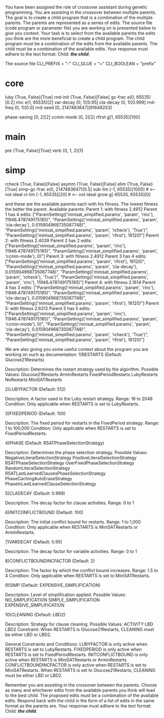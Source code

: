 
You have been assigned the role of crossover assistant during genetic programming. You are assisting in the crossover between multiple parents. The goal is to create a child program that is a combination of the multiple parents. The parents are represented as a series of edits. The source file (code program or parameter file)  you are working on is presented below to give you context.
Your task is to select from the available parents the edits you think are the more beneficial to create a child program. The child program must be a combination of the edits from the available parents. The child must be a combination of the available edits. Your response must adhere to the text format: Child: ***the child***.

The source file
CLI_PREFIX = "-"
CLI_GLUE = "="
CLI_BOOLEAN = "prefix"

# core
luby      {True, False}[True]
rnd-init  {True, False}[False]
gc-frac   e(0, 65535)[0.2]
rinc      e(1, 65535)[2]
var-decay (0, 1)[0.95]
cla-decay (0, 1)[0.999]
rnd-freq  (0, 1)[0.0]
rnd-seed  [0, 2147483647][91648253]

phase-saving [0, 2][2]
ccmin-mode   [0, 2][2]
rfirst       g[1, 65535][100]

# main
pre  {True, False}[True]
verb {0, 1, 2}[1]

# simp
rcheck       {True, False}[False]
asymm        {True, False}[False]
elim         {True, False}[True]
simp-gc-frac e(0, 2147483647)[0.5]
sub-lim      [-1, 65535][1000]     # <-- not ideal
cl-lim       [-1, 65535][20]       # <-- not ideal
grow         g[-65535, 65535][0]


and these are the available parents each with his fitness. The lowest fitness the better the parent.
Available parents:
 Parent 1:
 with fitness 2.4912
Parent 1 has 4 edits: ["ParamSetting(('minisat_simplified.params', 'param', 'rinc'), 11946.478749175185)", "ParamSetting(('minisat_simplified.params', 'param', 'cla-decay'), 0.015904968735067748)", "ParamSetting(('minisat_simplified.params', 'param', 'rcheck'), 'True')", "ParamSetting(('minisat_simplified.params', 'param', 'rfirst'), 16120)"]
 Parent 2:
 with fitness 2.4039
Parent 2 has 2 edits: ["ParamSetting(('minisat_simplified.params', 'param', 'rinc'), 11946.478749175185)", "ParamSetting(('minisat_simplified.params', 'param', 'ccmin-mode'), 0)"]
 Parent 3:
 with fitness 2.4912
Parent 3 has 4 edits: ["ParamSetting(('minisat_simplified.params', 'param', 'rfirst'), 16120)", "ParamSetting(('minisat_simplified.params', 'param', 'cla-decay'), 0.015904968735067748)", "ParamSetting(('minisat_simplified.params', 'param', 'rcheck'), 'True')", "ParamSetting(('minisat_simplified.params', 'param', 'rinc'), 11946.478749175185)"]
 Parent 4:
 with fitness 2.1614
Parent 4 has 3 edits: ["ParamSetting(('minisat_simplified.params', 'param', 'rinc'), 11946.478749175185)", "ParamSetting(('minisat_simplified.params', 'param', 'cla-decay'), 0.015904968735067748)", "ParamSetting(('minisat_simplified.params', 'param', 'rfirst'), 16120)"]
 Parent 5:
 with fitness 2.6312
Parent 5 has 5 edits: ["ParamSetting(('minisat_simplified.params', 'param', 'rinc'), 11946.478749175185)", "ParamSetting(('minisat_simplified.params', 'param', 'ccmin-mode'), 0)", "ParamSetting(('minisat_simplified.params', 'param', 'cla-decay'), 0.015904968735067748)", "ParamSetting(('minisat_simplified.params', 'param', 'rcheck'), 'True')", "ParamSetting(('minisat_simplified.params', 'param', 'rfirst'), 16120)"]


We are also giving you some useful context about the program you are working on such as documentation:
1)RESTARTS (Default: Glucose21Restarts)

Description: Determines the restart strategy used by the algorithm.
Possible Values:
Glucose21Restarts
ArminRestarts
FixedPeriodRestarts
LubyRestarts
NoRestarts
MiniSATRestarts

2)LUBYFACTOR (Default: 512)

Description: A factor used in the Luby restart strategy.
Range: 16 to 2048
Condition: Only applicable when RESTARTS is set to LubyRestarts.

3)FIXEDPERIOD (Default: 100)

Description: The fixed period for restarts in the FixedPeriod strategy.
Range: 1 to 100,000
Condition: Only applicable when RESTARTS is set to FixedPeriodRestarts.


4)PHASE (Default: RSATPhaseSelectionStrategy)

Description: Determines the phase selection strategy.
Possible Values:
NegativeLiteralSelectionStrategy
PositiveLiteralSelectionStrategy
RSATPhaseSelectionStrategy
UserFixedPhaseSelectionStrategy
RandomLiteralSelectionStrategy
RSATLastLearnedClausesPhaseSelectionStrategy
PhaseCachingAutoEraseStrategy
PhaseInLastLearnedClauseSelectionStrategy

5)CLADECAY (Default: 0.999)

Description: The decay factor for clause activities.
Range: 0 to 1


6)INITCONFLICTBOUND (Default: 100)

Description: The initial conflict bound for restarts.
Range: 1 to 1,000
Condition: Only applicable when RESTARTS is MiniSATRestarts or ArminRestarts.

7)VARDECAY (Default: 0.95)

Description: The decay factor for variable activities.
Range: 0 to 1

8)CONFLICTBOUNDINCFACTOR (Default: 2)

Description: The factor by which the conflict bound increases.
Range: 1.5 to 4
Condition: Only applicable when RESTARTS is set to MiniSATRestarts.

9)SIMP (Default: EXPENSIVE_SIMPLIFICATION)

Description: Level of simplification applied.
Possible Values:
NO_SIMPLIFICATION
SIMPLE_SIMPLIFICATION
EXPENSIVE_SIMPLIFICATION

10)CLEANING (Default: LBD2)

Description: Strategy for clause cleaning.
Possible Values:
ACTIVITY
LBD
LBD2
Constraint: When RESTARTS is Glucose21Restarts, CLEANING must be either LBD or LBD2.

General Constraints and Conditions:
LUBYFACTOR is only active when RESTARTS is set to LubyRestarts.
FIXEDPERIOD is only active when RESTARTS is set to FixedPeriodRestarts.
INITCONFLICTBOUND is only active when RESTARTS is MiniSATRestarts or ArminRestarts.
CONFLICTBOUNDINCFACTOR is only active when RESTARTS is set to MiniSATRestarts.
When RESTARTS is set to Glucose21Restarts, CLEANING must be either LBD or LBD2.

Remember you are assisting in the crossover between the parents. Choose as many and whichever edits from the available parents you think will lead to the best child. The proposed edits must be a combination of the available edits. Respond back with the child in the form of a list of edits in the same format as the parents are.
Your response must adhere to the text format: Child: ***the child***. 
